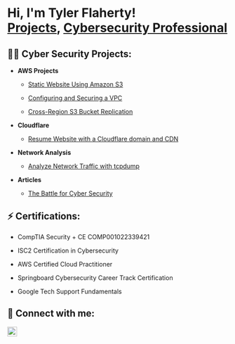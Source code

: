 <h1>Hi, I'm Tyler Flaherty! <br/><a href="https://github.com/TyDefender">Projects</a>, <a href="https://www.linkedin.com/in/tyflaherty0824/">Cybersecurity Professional</a>

<h2>👨‍💻 Cyber Security Projects:</h2>

- <b>AWS Projects</b>
  - [Static Website Using Amazon S3](https://github.com/TyDefender/Static-Website-Using-Amazon-S3)
 
  - [Configuring and Securing a VPC](https://github.com/TyDefender/Configuring-a-VPC-in-AWS)
 
  - [Cross-Region S3 Bucket Replication](https://github.com/TyDefender/S3-Bucket-Replication)

- <b>Cloudflare</b>
  - [Resume Website with a Cloudflare domain and CDN ](https://github.com/TyDefender/Static-Website-Using-Amazon-S3)

- <b>Network Analysis</b>
  - [Analyze Network Traffic with tcpdump](https://github.com/TyDefender/Analyze-Network-Traffic-with-tcpdump)

- <b>Articles</b>
  - [The Battle for Cyber Security](https://j6solutions.co.uk/blog-1/f/data-breaches---the-battle-for-cyber-security)
 
<h2>⚡ Certifications:</h2>

  - CompTIA Security + CE COMP001022339421
 
  - ISC2 Certification in Cybersecurity 
 
  - AWS Certified Cloud Practitioner

  - Springboard Cybersecurity Career Track Certification

  - Google Tech Support Fundamentals 


<h2> 🤳 Connect with me:</h2>

[<img align="left" alt="Tyler LinkedIn | LinkedIn" width="22px" src="https://cdn.jsdelivr.net/npm/simple-icons@v3/icons/linkedin.svg" />][linkedin]

[linkedin]: https://linkedin.com/in/tyflaherty0824

<!--
**joshmadakor1/joshmadakor1** is a ✨ _special_ ✨ repository because its `README.md` (this file) appears on your GitHub profile.

Here are some ideas to get you started:

- 🔭 I’m currently working on ...
- 🌱 I’m currently learning ...
- 👯 I’m looking to collaborate on ...
- 🤔 I’m looking for help with ...
- 💬 Ask me about ...
- 📫 How to reach me: ...
- 😄 Pronouns: ...
- ⚡ Fun fact: ...
-->
